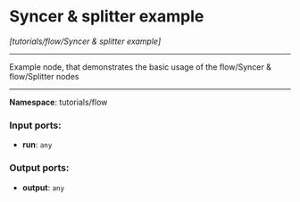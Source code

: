 # Syncer & splitter example

_[tutorials/flow/Syncer & splitter example]_

---

Example node, that demonstrates the basic usage of the flow/Syncer & flow/Splitter nodes

---

__Namespace__: tutorials/flow

### Input ports:

* __run__: ` any `

### Output ports:

* __output__: ` any `

